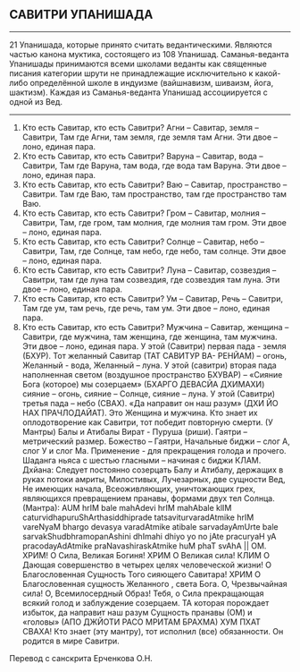 ## САВИТРИ УПАНИШАДА 


---
21 Упанишада, которые принято считать ведантическими. Являются частью канона муктика, состоящего из 108 Упанишад. Саманья-веданта Упанишады принимаются всеми школами веданты как священные писания категории шрути не принадлежащие исключительно к какой-либо определённой школе в индуизме (вайшнавизм, шиваизм, йога, шактизм). Каждая из Саманья-веданта Упанишад ассоциируется с одной из Вед.

---
1. Кто есть Савитар, кто есть Савитри? Агни – Савитар, земля – Савитри, Там где Агни, там земля, где земля там Агни. Эти двое – лоно, единая пара.
2. Кто есть Савитар, кто есть Савитри? Варуна – Савитар, вода – Савитри, Там где Варуна, там вода, где вода там Варуна. Эти двое – лоно, единая пара.
3. Кто есть Савитар, кто есть Савитри? Ваю – Савитар, пространство – Савитри. Там где Ваю, там пространство, там где пространство там Ваю.
4. Кто есть Савитар, кто есть Савитри? Гром – Савитар, молния – Савитри, Там, где гром, там молния, где молния там гром. Эти двое – лоно, единая пара.
5. Кто есть Савитар, кто есть Савитри? Солнце – Савитар, небо – Савитри, Там, где Солнце, там небо, где небо, там солнце. Эти двое – лоно, единая пара.
6. Кто есть Савитар, кто есть Савитри? Луна – Савитар, созвездия – Савитри, там где луна там созвездия, где созвездия там луна. Эти двое – лоно, единая пара.
7. Кто есть Савитар, кто есть Савитри? Ум – Савитар, Речь – Савитри, Там где ум, там речь, где речь, там ум. Эти двое – лоно, единая пара.
8. Кто есть Савитар, кто есть Савитри? Мужчина – Савитар, женщина – Савитри, где мужчина, там женщина, где женщина, там мужчина. Эти двое – лоно, единая пара.
У этой (Савитри) первая пада - земля (БХУР). Тот желанный Савитар (ТАТ САВИТУР ВА- РЕНЙАМ) – огонь, Желанный - вода, Желанный – луна.
У этой (савитри) вторая пада наполненная светом (воздушное пространство БХУВАР) – «Сияние Бога (которое) мы созерцаем» (БХАРГО ДЕВАСЙА ДХИМАХИ) сияние – огонь, сияние – Солнце, сияние – луна.
У этой (Савитри) третья пада – небо (СВАХ). «Да направит он наш разум» (ДХИ ЙО НАХ ПРАЧЛОДАЙАТ). Это Женщина и мужчина. Кто знает их оплодотворение как Савитри, тот победит повторную смерти. (У Мантры) Балы и Атибалы Вират - Пуруша (риши). Гаятри – метрический размер. Божество – Гаятри, Начальные биджи – слог А, слог У и слог Ма. Применение - для прекращения голода и прочего. Шаданга ньяса с шестью гласными – начиная с биджи КЛАМ.
Дхйана: Следует постоянно созерцать Балу и Атибалу, держащих в руках потоки амриты,
Милостивых, Лучезарных, две сущности Вед, Не имеющих начала, Всеоживляющих, уничтожающих грех, являющихся превращением пранавы, формами двух тел Солнца.
(Мантра):
AUM hrIM bale mahAdevi hrIM mahAbale klIM caturvidhapuruShArthasiddhiprade tatsaviturvaradAtmike
hrIM vareNyaM bhargo devasya varadAtmike atibale sarvadayAmUrte bale sarvakShudbhramopanAshini dhImahi dhiyo yo no jAte pracuryaH yA pracodayAdAtmike praNavashiraskAtmike huM phaT svAhA ||
ОМ. ХРИМ! О Сила, Великая Богиня! ХРИМ О Великая сила! КЛИМ О Дающая совершенство в четырех целях человеческой жизни! О Благословенная Сущность Того сияющего Савитара! ХРИМ О Благословенная сущность Желанного , света Бога. О, Чрезвычайная сила! О, Всемилосердный Образ! Тебя, о Сила прекращающая всякий голод и заблуждение созерцаем. ТА которая порождает избыток, да направит наш разум Сущность пранавы (ОМ) и «головы» (АПО ДЖЙОТИ РАСО МРИТАМ БРАХМА) ХУМ ПХАТ СВАХА!
Кто знает (эту мантру), тот исполнил (все) обязанности. Он родится в мире Савитри.

Перевод с санскрита Ерченкова О.Н.
